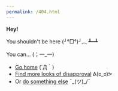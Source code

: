 ```yaml
---
permalink: /404.html
---
```


**Hey!**

You shouldn't be here (╯°□°)╯︵ ┻━┻

You can... (；一_一)

- [Go home](https://bd103.github.io/java-quickstart) (´Д｀)
- [Find more looks of disapproval](https://looks.wtf/the-look) ᕕ(ಠ_ಠ)ᕗ
- Or [do something else](https://www.youtube.com/watch?v=dQw4w9WgXcQ) ¯\_(ツ)_/¯
